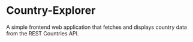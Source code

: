 # Country-Explorer
A simple frontend web application that fetches and displays country data from the REST Countries API.
